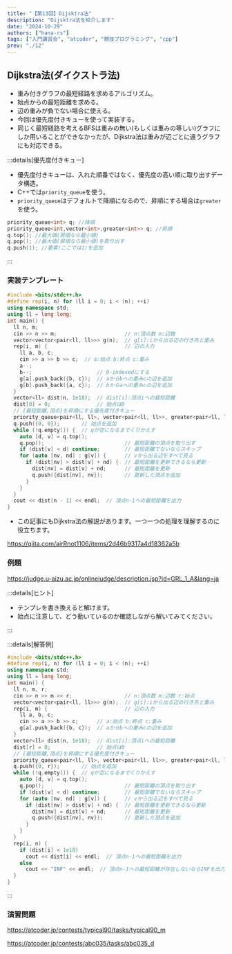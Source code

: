 ```yaml
---
title: "【第13回】Dijsktra法"
description: "Dijsktra法を紹介します"
date: "2024-10-29"
authors: ["hana-rs"]
tags: ["入門講習会", "atcoder", "競技プログラミング", "cpp"]
prev: "./12"
---
```


## Dijkstra法(ダイクストラ法)

- 重み付きグラフの最短経路を求めるアルゴリズム。
- 始点からの最短距離を求める。
- 辺の重みが負でない場合に使える。
- 今回は優先度付きキューを使って実装する。
- 同じく最短経路を考えるBFSは重みの無い(もしくは重みの等しい)グラフにしか用いることができなかったが、Dijkstra法は重みが辺ごとに違うグラフにも対応できる。

:::details[優先度付きキュー]

- 優先度付きキューは、入れた順番ではなく、優先度の高い順に取り出すデータ構造。
- C++では`priority_queue`を使う。
- `priority_queue`はデフォルトで降順になるので、昇順にする場合は`greater`を使う。

```cpp
priority_queue<int> q; //降順
priority_queue<int,vector<int>,greater<int>> q; //昇順
q.top(); //最大値(昇順なら最小値)
q.pop(); //最大値(昇順なら最小値)を取り出す
q.push(1); //要素(ここでは1)を追加
```

:::

### 実装テンプレート

```cpp
#include <bits/stdc++.h>
#define rep(i, n) for (ll i = 0; i < (n); ++i)
using namespace std;
using ll = long long;
int main() {
  ll n, m;
  cin >> n >> m;                      // n:頂点数 m:辺数
  vector<vector<pair<ll, ll>>> g(n);  // g[i]:iから出る辺の行き先と重み
  rep(i, m) {                         // 辺の入力
    ll a, b, c;
    cin >> a >> b >> c;  // a:始点 b:終点 c:重み
    a--;
    b--;                     // 0-indexedにする
    g[a].push_back({b, c});  // aからbへの重みcの辺を追加
    g[b].push_back({a, c});  // bからaへの重みcの辺を追加
  }
  vector<ll> dist(n, 1e18);  // dist[i]:頂点iへの最短距離
  dist[0] = 0;               // 始点は0
  // {最短距離,頂点}を昇順にする優先度付きキュー
  priority_queue<pair<ll, ll>, vector<pair<ll, ll>>, greater<pair<ll, ll>>> q;
  q.push({0, 0});       // 始点を追加
  while (!q.empty()) {  // qが空になるまでくりかえす
    auto [d, v] = q.top();
    q.pop();                          // 最短距離の頂点を取り出す
    if (dist[v] < d) continue;        // 最短距離でないならスキップ
    for (auto [nv, nd] : g[v]) {      // vから出る辺をすべて見る
      if (dist[nv] > dist[v] + nd) {  // 最短距離を更新できるなら更新
        dist[nv] = dist[v] + nd;      // 最短距離を更新
        q.push({dist[nv], nv});       // 更新した頂点を追加
      }
    }
  }
  cout << dist[n - 1] << endl;  // 頂点n-1への最短距離を出力
}
```

- この記事にもDijkstra法の解説があります。一つ一つの処理を理解するのに役立ちます。

<https://qiita.com/airRnot1106/items/2d46b9317a4d18362a5b>

### 例題

<https://judge.u-aizu.ac.jp/onlinejudge/description.jsp?id=GRL_1_A&lang=ja>

:::details[ヒント]

- テンプレを書き換えると解けます。
- 始点に注意して、どう動いているのか確認しながら解いてみてください。

:::

:::details[解答例]

```cpp
#include <bits/stdc++.h>
#define rep(i, n) for (ll i = 0; i < (n); ++i)
using namespace std;
using ll = long long;
int main() {
  ll n, m, r;
  cin >> n >> m >> r;                 // n:頂点数 m:辺数 r:始点
  vector<vector<pair<ll, ll>>> g(n);  // g[i]:iから出る辺の行き先と重み
  rep(i, m) {                         // 辺の入力
    ll a, b, c;
    cin >> a >> b >> c;      // a:始点 b:終点 c:重み
    g[a].push_back({b, c});  // aからbへの重みcの辺を追加
  }
  vector<ll> dist(n, 1e18);  // dist[i]:頂点iへの最短距離
  dist[r] = 0;               // 始点は0
  // {最短距離,頂点}を昇順にする優先度付きキュー
  priority_queue<pair<ll, ll>, vector<pair<ll, ll>>, greater<pair<ll, ll>>> q;
  q.push({0, r});       // 始点を追加
  while (!q.empty()) {  // qが空になるまでくりかえす
    auto [d, v] = q.top();
    q.pop();                          // 最短距離の頂点を取り出す
    if (dist[v] < d) continue;        // 最短距離でないならスキップ
    for (auto [nv, nd] : g[v]) {      // vから出る辺をすべて見る
      if (dist[nv] > dist[v] + nd) {  // 最短距離を更新できるなら更新
        dist[nv] = dist[v] + nd;      // 最短距離を更新
        q.push({dist[nv], nv});       // 更新した頂点を追加
      }
    }
  }
  rep(i, n) {
    if (dist[i] < 1e18)
      cout << dist[i] << endl;  // 頂点n-1への最短距離を出力
    else
      cout << "INF" << endl;  // 頂点n-1への最短距離が存在しないならINFを出力
  }
}

```

:::

### 演習問題

<https://atcoder.jp/contests/typical90/tasks/typical90_m>

<https://atcoder.jp/contests/abc035/tasks/abc035_d>
